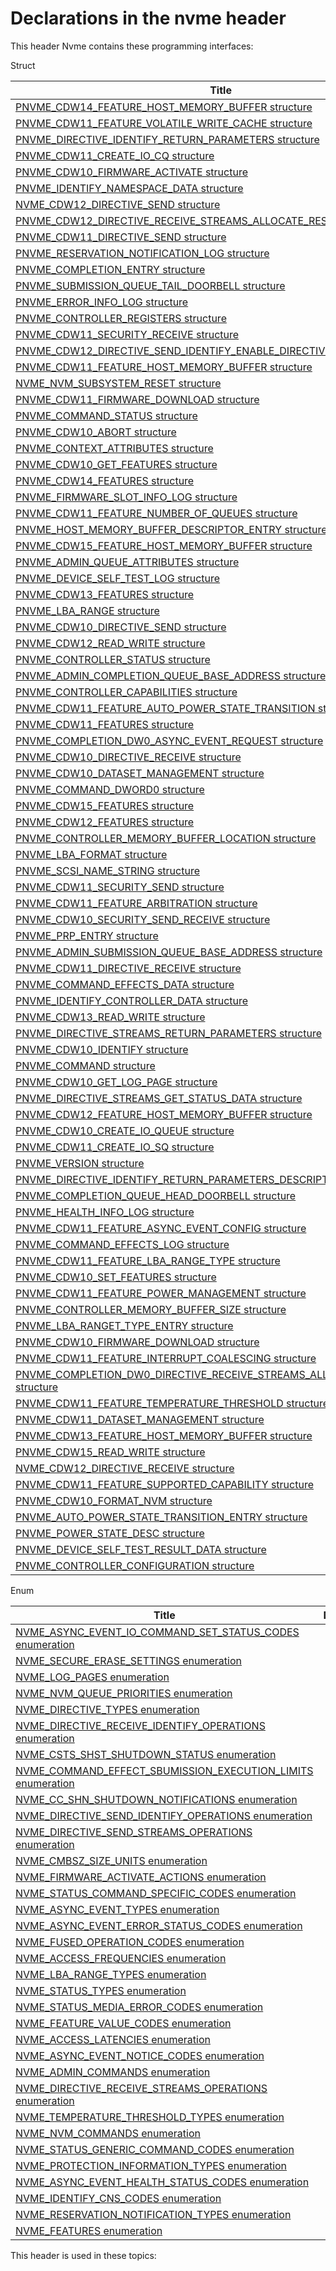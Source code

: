 # Declarations in the nvme header
This header Nvme contains these programming interfaces:

Struct

| Title        | Description    |
| ------------- |:-------------:|
| [PNVME_CDW14_FEATURE_HOST_MEMORY_BUFFER structure](ns-nvme-pnvme-cdw14-feature-host-memory-buffer.md) | TBD |
| [PNVME_CDW11_FEATURE_VOLATILE_WRITE_CACHE structure](ns-nvme-pnvme-cdw11-feature-volatile-write-cache.md) | TBD |
| [PNVME_DIRECTIVE_IDENTIFY_RETURN_PARAMETERS structure](ns-nvme-pnvme-directive-identify-return-parameters.md) | TBD |
| [PNVME_CDW11_CREATE_IO_CQ structure](ns-nvme-pnvme-cdw11-create-io-cq.md) | TBD |
| [PNVME_CDW10_FIRMWARE_ACTIVATE structure](ns-nvme-pnvme-cdw10-firmware-activate.md) | TBD |
| [PNVME_IDENTIFY_NAMESPACE_DATA structure](ns-nvme-pnvme-identify-namespace-data.md) | TBD |
| [NVME_CDW12_DIRECTIVE_SEND structure](ns-nvme-nvme-cdw12-directive-send.md) | TBD |
| [PNVME_CDW12_DIRECTIVE_RECEIVE_STREAMS_ALLOCATE_RESOURCES structure](ns-nvme-pnvme-cdw12-directive-receive-streams-allocate-resources.md) | TBD |
| [PNVME_CDW11_DIRECTIVE_SEND structure](ns-nvme-pnvme-cdw11-directive-send.md) | TBD |
| [PNVME_RESERVATION_NOTIFICATION_LOG structure](ns-nvme-pnvme-reservation-notification-log.md) | TBD |
| [PNVME_COMPLETION_ENTRY structure](ns-nvme-pnvme-completion-entry.md) | TBD |
| [PNVME_SUBMISSION_QUEUE_TAIL_DOORBELL structure](ns-nvme-pnvme-submission-queue-tail-doorbell.md) | TBD |
| [PNVME_ERROR_INFO_LOG structure](ns-nvme-pnvme-error-info-log.md) | TBD |
| [PNVME_CONTROLLER_REGISTERS structure](ns-nvme-pnvme-controller-registers.md) | TBD |
| [PNVME_CDW11_SECURITY_RECEIVE structure](ns-nvme-pnvme-cdw11-security-receive.md) | TBD |
| [PNVME_CDW12_DIRECTIVE_SEND_IDENTIFY_ENABLE_DIRECTIVE structure](ns-nvme-pnvme-cdw12-directive-send-identify-enable-directive.md) | TBD |
| [PNVME_CDW11_FEATURE_HOST_MEMORY_BUFFER structure](ns-nvme-pnvme-cdw11-feature-host-memory-buffer.md) | TBD |
| [NVME_NVM_SUBSYSTEM_RESET structure](ns-nvme--nvme-nvm-subsystem-reset.md) | TBD |
| [PNVME_CDW11_FIRMWARE_DOWNLOAD structure](ns-nvme-pnvme-cdw11-firmware-download.md) | TBD |
| [PNVME_COMMAND_STATUS structure](ns-nvme-pnvme-command-status.md) | TBD |
| [PNVME_CDW10_ABORT structure](ns-nvme-pnvme-cdw10-abort.md) | TBD |
| [PNVME_CONTEXT_ATTRIBUTES structure](ns-nvme-pnvme-context-attributes.md) | TBD |
| [PNVME_CDW10_GET_FEATURES structure](ns-nvme-pnvme-cdw10-get-features.md) | TBD |
| [PNVME_CDW14_FEATURES structure](ns-nvme-pnvme-cdw14-features.md) | TBD |
| [PNVME_FIRMWARE_SLOT_INFO_LOG structure](ns-nvme-pnvme-firmware-slot-info-log.md) | TBD |
| [PNVME_CDW11_FEATURE_NUMBER_OF_QUEUES structure](ns-nvme-pnvme-cdw11-feature-number-of-queues.md) | TBD |
| [PNVME_HOST_MEMORY_BUFFER_DESCRIPTOR_ENTRY structure](ns-nvme-pnvme-host-memory-buffer-descriptor-entry.md) | TBD |
| [PNVME_CDW15_FEATURE_HOST_MEMORY_BUFFER structure](ns-nvme-pnvme-cdw15-feature-host-memory-buffer.md) | TBD |
| [PNVME_ADMIN_QUEUE_ATTRIBUTES structure](ns-nvme-pnvme-admin-queue-attributes.md) | TBD |
| [PNVME_DEVICE_SELF_TEST_LOG structure](ns-nvme-pnvme-device-self-test-log.md) | TBD |
| [PNVME_CDW13_FEATURES structure](ns-nvme-pnvme-cdw13-features.md) | TBD |
| [PNVME_LBA_RANGE structure](ns-nvme-pnvme-lba-range.md) | TBD |
| [PNVME_CDW10_DIRECTIVE_SEND structure](ns-nvme-pnvme-cdw10-directive-send.md) | TBD |
| [PNVME_CDW12_READ_WRITE structure](ns-nvme-pnvme-cdw12-read-write.md) | TBD |
| [PNVME_CONTROLLER_STATUS structure](ns-nvme-pnvme-controller-status.md) | TBD |
| [PNVME_ADMIN_COMPLETION_QUEUE_BASE_ADDRESS structure](ns-nvme-pnvme-admin-completion-queue-base-address.md) | TBD |
| [PNVME_CONTROLLER_CAPABILITIES structure](ns-nvme-pnvme-controller-capabilities.md) | TBD |
| [PNVME_CDW11_FEATURE_AUTO_POWER_STATE_TRANSITION structure](ns-nvme-pnvme-cdw11-feature-auto-power-state-transition.md) | TBD |
| [PNVME_CDW11_FEATURES structure](ns-nvme-pnvme-cdw11-features.md) | TBD |
| [PNVME_COMPLETION_DW0_ASYNC_EVENT_REQUEST structure](ns-nvme-pnvme-completion-dw0-async-event-request.md) | TBD |
| [PNVME_CDW10_DIRECTIVE_RECEIVE structure](ns-nvme-pnvme-cdw10-directive-receive.md) | TBD |
| [PNVME_CDW10_DATASET_MANAGEMENT structure](ns-nvme-pnvme-cdw10-dataset-management.md) | TBD |
| [PNVME_COMMAND_DWORD0 structure](ns-nvme-pnvme-command-dword0.md) | TBD |
| [PNVME_CDW15_FEATURES structure](ns-nvme-pnvme-cdw15-features.md) | TBD |
| [PNVME_CDW12_FEATURES structure](ns-nvme-pnvme-cdw12-features.md) | TBD |
| [PNVME_CONTROLLER_MEMORY_BUFFER_LOCATION structure](ns-nvme-pnvme-controller-memory-buffer-location.md) | TBD |
| [PNVME_LBA_FORMAT structure](ns-nvme-pnvme-lba-format.md) | TBD |
| [PNVME_SCSI_NAME_STRING structure](ns-nvme-pnvme-scsi-name-string.md) | TBD |
| [PNVME_CDW11_SECURITY_SEND structure](ns-nvme-pnvme-cdw11-security-send.md) | TBD |
| [PNVME_CDW11_FEATURE_ARBITRATION structure](ns-nvme-pnvme-cdw11-feature-arbitration.md) | TBD |
| [PNVME_CDW10_SECURITY_SEND_RECEIVE structure](ns-nvme-pnvme-cdw10-security-send-receive.md) | TBD |
| [PNVME_PRP_ENTRY structure](ns-nvme-pnvme-prp-entry.md) | TBD |
| [PNVME_ADMIN_SUBMISSION_QUEUE_BASE_ADDRESS structure](ns-nvme-pnvme-admin-submission-queue-base-address.md) | TBD |
| [PNVME_CDW11_DIRECTIVE_RECEIVE structure](ns-nvme-pnvme-cdw11-directive-receive.md) | TBD |
| [PNVME_COMMAND_EFFECTS_DATA structure](ns-nvme-pnvme-command-effects-data.md) | TBD |
| [PNVME_IDENTIFY_CONTROLLER_DATA structure](ns-nvme-pnvme-identify-controller-data.md) | TBD |
| [PNVME_CDW13_READ_WRITE structure](ns-nvme-pnvme-cdw13-read-write.md) | TBD |
| [PNVME_DIRECTIVE_STREAMS_RETURN_PARAMETERS structure](ns-nvme-pnvme-directive-streams-return-parameters.md) | TBD |
| [PNVME_CDW10_IDENTIFY structure](ns-nvme-pnvme-cdw10-identify.md) | TBD |
| [PNVME_COMMAND structure](ns-nvme-pnvme-command.md) | TBD |
| [PNVME_CDW10_GET_LOG_PAGE structure](ns-nvme-pnvme-cdw10-get-log-page.md) | TBD |
| [PNVME_DIRECTIVE_STREAMS_GET_STATUS_DATA structure](ns-nvme-pnvme-directive-streams-get-status-data.md) | TBD |
| [PNVME_CDW12_FEATURE_HOST_MEMORY_BUFFER structure](ns-nvme-pnvme-cdw12-feature-host-memory-buffer.md) | TBD |
| [PNVME_CDW10_CREATE_IO_QUEUE structure](ns-nvme-pnvme-cdw10-create-io-queue.md) | TBD |
| [PNVME_CDW11_CREATE_IO_SQ structure](ns-nvme-pnvme-cdw11-create-io-sq.md) | TBD |
| [PNVME_VERSION structure](ns-nvme-pnvme-version.md) | TBD |
| [PNVME_DIRECTIVE_IDENTIFY_RETURN_PARAMETERS_DESCRIPTOR structure](ns-nvme-pnvme-directive-identify-return-parameters-descriptor.md) | TBD |
| [PNVME_COMPLETION_QUEUE_HEAD_DOORBELL structure](ns-nvme-pnvme-completion-queue-head-doorbell.md) | TBD |
| [PNVME_HEALTH_INFO_LOG structure](ns-nvme-pnvme-health-info-log.md) | TBD |
| [PNVME_CDW11_FEATURE_ASYNC_EVENT_CONFIG structure](ns-nvme-pnvme-cdw11-feature-async-event-config.md) | TBD |
| [PNVME_COMMAND_EFFECTS_LOG structure](ns-nvme-pnvme-command-effects-log.md) | TBD |
| [PNVME_CDW11_FEATURE_LBA_RANGE_TYPE structure](ns-nvme-pnvme-cdw11-feature-lba-range-type.md) | TBD |
| [PNVME_CDW10_SET_FEATURES structure](ns-nvme-pnvme-cdw10-set-features.md) | TBD |
| [PNVME_CDW11_FEATURE_POWER_MANAGEMENT structure](ns-nvme-pnvme-cdw11-feature-power-management.md) | TBD |
| [PNVME_CONTROLLER_MEMORY_BUFFER_SIZE structure](ns-nvme-pnvme-controller-memory-buffer-size.md) | TBD |
| [PNVME_LBA_RANGET_TYPE_ENTRY structure](ns-nvme-pnvme-lba-ranget-type-entry.md) | TBD |
| [PNVME_CDW10_FIRMWARE_DOWNLOAD structure](ns-nvme-pnvme-cdw10-firmware-download.md) | TBD |
| [PNVME_CDW11_FEATURE_INTERRUPT_COALESCING structure](ns-nvme-pnvme-cdw11-feature-interrupt-coalescing.md) | TBD |
| [PNVME_COMPLETION_DW0_DIRECTIVE_RECEIVE_STREAMS_ALLOCATE_RESOURCES structure](ns-nvme-pnvme-completion-dw0-directive-receive-streams-allocate-resources.md) | TBD |
| [PNVME_CDW11_FEATURE_TEMPERATURE_THRESHOLD structure](ns-nvme-pnvme-cdw11-feature-temperature-threshold.md) | TBD |
| [PNVME_CDW11_DATASET_MANAGEMENT structure](ns-nvme-pnvme-cdw11-dataset-management.md) | TBD |
| [PNVME_CDW13_FEATURE_HOST_MEMORY_BUFFER structure](ns-nvme-pnvme-cdw13-feature-host-memory-buffer.md) | TBD |
| [PNVME_CDW15_READ_WRITE structure](ns-nvme-pnvme-cdw15-read-write.md) | TBD |
| [NVME_CDW12_DIRECTIVE_RECEIVE structure](ns-nvme-nvme-cdw12-directive-receive.md) | TBD |
| [PNVME_CDW11_FEATURE_SUPPORTED_CAPABILITY structure](ns-nvme-pnvme-cdw11-feature-supported-capability.md) | TBD |
| [PNVME_CDW10_FORMAT_NVM structure](ns-nvme-pnvme-cdw10-format-nvm.md) | TBD |
| [PNVME_AUTO_POWER_STATE_TRANSITION_ENTRY structure](ns-nvme-pnvme-auto-power-state-transition-entry.md) | TBD |
| [PNVME_POWER_STATE_DESC structure](ns-nvme-pnvme-power-state-desc.md) | TBD |
| [PNVME_DEVICE_SELF_TEST_RESULT_DATA structure](ns-nvme-pnvme-device-self-test-result-data.md) | TBD |
| [PNVME_CONTROLLER_CONFIGURATION structure](ns-nvme-pnvme-controller-configuration.md) | TBD |
Enum

| Title        | Description    |
| ------------- |:-------------:|
| [NVME_ASYNC_EVENT_IO_COMMAND_SET_STATUS_CODES enumeration](ne-nvme-nvme-async-event-io-command-set-status-codes.md) | TBD |
| [NVME_SECURE_ERASE_SETTINGS enumeration](ne-nvme-nvme-secure-erase-settings.md) | TBD |
| [NVME_LOG_PAGES enumeration](ne-nvme-nvme-log-pages.md) | TBD |
| [NVME_NVM_QUEUE_PRIORITIES enumeration](ne-nvme-nvme-nvm-queue-priorities.md) | TBD |
| [NVME_DIRECTIVE_TYPES enumeration](ne-nvme-nvme-directive-types.md) | TBD |
| [NVME_DIRECTIVE_RECEIVE_IDENTIFY_OPERATIONS enumeration](ne-nvme-nvme-directive-receive-identify-operations.md) | TBD |
| [NVME_CSTS_SHST_SHUTDOWN_STATUS enumeration](ne-nvme-nvme-csts-shst-shutdown-status.md) | TBD |
| [NVME_COMMAND_EFFECT_SBUMISSION_EXECUTION_LIMITS enumeration](ne-nvme-nvme-command-effect-sbumission-execution-limits.md) | TBD |
| [NVME_CC_SHN_SHUTDOWN_NOTIFICATIONS enumeration](ne-nvme-nvme-cc-shn-shutdown-notifications.md) | TBD |
| [NVME_DIRECTIVE_SEND_IDENTIFY_OPERATIONS enumeration](ne-nvme-nvme-directive-send-identify-operations.md) | TBD |
| [NVME_DIRECTIVE_SEND_STREAMS_OPERATIONS enumeration](ne-nvme-nvme-directive-send-streams-operations.md) | TBD |
| [NVME_CMBSZ_SIZE_UNITS enumeration](ne-nvme-nvme-cmbsz-size-units.md) | TBD |
| [NVME_FIRMWARE_ACTIVATE_ACTIONS enumeration](ne-nvme-nvme-firmware-activate-actions.md) | TBD |
| [NVME_STATUS_COMMAND_SPECIFIC_CODES enumeration](ne-nvme-nvme-status-command-specific-codes.md) | TBD |
| [NVME_ASYNC_EVENT_TYPES enumeration](ne-nvme-nvme-async-event-types.md) | TBD |
| [NVME_ASYNC_EVENT_ERROR_STATUS_CODES enumeration](ne-nvme-nvme-async-event-error-status-codes.md) | TBD |
| [NVME_FUSED_OPERATION_CODES enumeration](ne-nvme-nvme-fused-operation-codes.md) | TBD |
| [NVME_ACCESS_FREQUENCIES enumeration](ne-nvme-nvme-access-frequencies.md) | TBD |
| [NVME_LBA_RANGE_TYPES enumeration](ne-nvme-nvme-lba-range-types.md) | TBD |
| [NVME_STATUS_TYPES enumeration](ne-nvme-nvme-status-types.md) | TBD |
| [NVME_STATUS_MEDIA_ERROR_CODES enumeration](ne-nvme-nvme-status-media-error-codes.md) | TBD |
| [NVME_FEATURE_VALUE_CODES enumeration](ne-nvme-nvme-feature-value-codes.md) | TBD |
| [NVME_ACCESS_LATENCIES enumeration](ne-nvme-nvme-access-latencies.md) | TBD |
| [NVME_ASYNC_EVENT_NOTICE_CODES enumeration](ne-nvme-nvme-async-event-notice-codes.md) | TBD |
| [NVME_ADMIN_COMMANDS enumeration](ne-nvme-nvme-admin-commands.md) | TBD |
| [NVME_DIRECTIVE_RECEIVE_STREAMS_OPERATIONS enumeration](ne-nvme-nvme-directive-receive-streams-operations.md) | TBD |
| [NVME_TEMPERATURE_THRESHOLD_TYPES enumeration](ne-nvme-nvme-temperature-threshold-types.md) | TBD |
| [NVME_NVM_COMMANDS enumeration](ne-nvme-nvme-nvm-commands.md) | TBD |
| [NVME_STATUS_GENERIC_COMMAND_CODES enumeration](ne-nvme-nvme-status-generic-command-codes.md) | TBD |
| [NVME_PROTECTION_INFORMATION_TYPES enumeration](ne-nvme-nvme-protection-information-types.md) | TBD |
| [NVME_ASYNC_EVENT_HEALTH_STATUS_CODES enumeration](ne-nvme-nvme-async-event-health-status-codes.md) | TBD |
| [NVME_IDENTIFY_CNS_CODES enumeration](ne-nvme-nvme-identify-cns-codes.md) | TBD |
| [NVME_RESERVATION_NOTIFICATION_TYPES enumeration](ne-nvme-nvme-reservation-notification-types.md) | TBD |
| [NVME_FEATURES enumeration](ne-nvme-nvme-features.md) | TBD |

This header is used in these topics:

